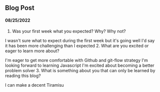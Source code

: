 ## Blog Post
#### 08/25/2022


1. Was your first week what you expected? Why? Why not?

I wasn't sure what to expect during the first week but it's going well
I'd say it has been more challenging than I expected
2. What are you excited or eager to learn more about?

I'm eager to get more comfortable with Github and git-flow strategy
I'm looking forward to learning Javascript
I'm excited about becoming a better problem solver
3. What is something about you that can only be learned by reading this blog?

I can make a decent Tiramisu
